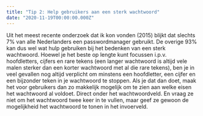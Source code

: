 ```yaml
---
title: "Tip 2: Help gebruikers aan een sterk wachtwoord"
date: "2020-11-19T00:00:00.000Z"
---
```


Uit het meest recente onderzoek dat ik kon vonden (2015) blijkt dat slechts 7% van alle Nederlanders een passwordmanager gebruikt. De overige 93% kan dus wel wat hulp gebruiken bij het bedenken van een sterk wachtwoord. Hoewel je het beste op lengte kunt focussen i.p.v. hoofdletters, cijfers en rare tekens (een langer wachtwoord is altijd vele malen sterker dan een korter wachtwoord met al die rare tekens), ben je in veel gevallen nog altijd verplicht om minstens een hoofdletter, een cijfer en een bijzonder teken in je wachtwoord te stoppen. Als je dat dan doet, maak het voor gebruikers dan zo makkelijk mogelijk om te zien aan welke eisen het wachtwoord al voldoet. Direct onder het wachtwoordveld. En vraag ze niet om het wachtwoord twee keer in te vullen, maar geef ze gewoon de mogelijkheid het wachtwoord te tonen in het invoerveld.
